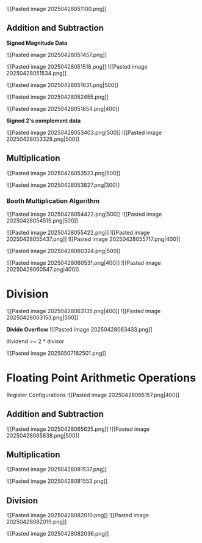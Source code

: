 
![[Pasted image 20250428051100.png]]
## Addition and Subtraction

**Signed Magnitude Data**

![[Pasted image 20250428051457.png]]

![[Pasted image 20250428051518.png]]
![[Pasted image 20250428051534.png]]

![[Pasted image 20250428051631.png|500]]

![[Pasted image 20250428052455.png]]

![[Pasted image 20250428051654.png|400]]

**Signed 2's complement data**

![[Pasted image 20250428053403.png|500]]
![[Pasted image 20250428053328.png|500]]

## Multiplication

![[Pasted image 20250428053523.png|500]]

![[Pasted image 20250428053827.png|300]]

### Booth Multiplication Algorithm

![[Pasted image 20250428054422.png|500]]
![[Pasted image 20250428054515.png|500]]

![[Pasted image 20250428055422.png]]
![[Pasted image 20250428055437.png]]
![[Pasted image 20250428055717.png|400]]

![[Pasted image 20250428060324.png|500]]

![[Pasted image 20250428060531.png|400]]
![[Pasted image 20250428060547.png|400]]

# Division

![[Pasted image 20250428063135.png|400]]
![[Pasted image 20250428063153.png|500]]

**Divide Overflow**
![[Pasted image 20250428063433.png]]

dividend >= 2 * divisor

![[Pasted image 20250507182501.png]]
# Floating Point Arithmetic Operations

Register Configurations
![[Pasted image 20250428065157.png|400]]

## Addition and Subtraction

![[Pasted image 20250428065625.png]]
![[Pasted image 20250428065638.png|500]]

## Multiplication

![[Pasted image 20250428081537.png]]

![[Pasted image 20250428081553.png]]

## Division

![[Pasted image 20250428082010.png]]
![[Pasted image 20250428082019.png]]

![[Pasted image 20250428082036.png]]
